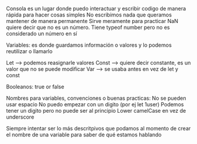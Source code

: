 Consola es un lugar donde puedo interactuar y escribir codigo de manera rápida para hacer cosas simples 
No escribimos nada que queramos mantener de manera permanente
Sirve meramente para practicar
NaN quiere decir que no es un número. Tiene typeof number pero no es considerado un número en sí 

Variables: es donde guardamos información o valores y lo podemos reutilizar
o llamarlo

Let --> podemos reasignarle valores 
Const --> quiere decir constante, es un valor que no se puede modificar
Var --> se usaba antes en vez de let y const

Booleanos: true or false

Nombres para variables, convenciones o buenas practicas: 
No se pueden usar espacio 
No puedo empezar con un digito (por ej let 1user)
Podemos tener un digito pero no puede ser al principio 
Lower camelCase en vez de underscore

Siempre intentar ser lo más descritpivos que podamos al momento de
crear el nombre de una variable para saber de qué estamos hablando
